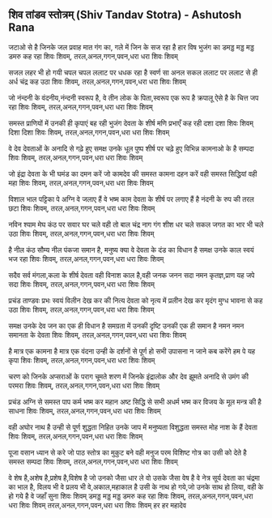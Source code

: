 ## शिव तांडव स्तोत्रम् (Shiv Tandav Stotra) - Ashutosh Rana

जटाओ से है जिनके जल प्रवाह मात गंग का,
गले में जिन के सज रहा है हार विष भुजंग का
डमड्ड मड्ड मड्ड डमरु कह रहा शिवः शिवम्,
तरल,अनल,गगन,पवन,धरा धरा शिवः शिवम्


सजल लहर भी हो गयी चपल चपल ललाट पर 
धधक रहा है स्वर्ण सा अनल सकल ललाट पर
ललाट से ही अर्ध चंद्र कह उठा शिवः शिवम्,
तरल,अनल,गगन,पवन,धरा धरा शिवः शिवम्


जो नंन्दनी के वंदनीय,नंन्दनी स्वरूप है,
वे तीन लोक के पिता,स्वरूप एक रूप है
क्रपालू ऐसे है के चित्त जप रहा शिवः शिवम्, 
तरल,अनल,गगन,पवन,धरा धरा शिवः शिवम्


समस्त प्राणियों में उनकी ही कृपाएं बह रही 
भुजंग देवता के शीर्ष मणि प्रभाएँ कह रही 
दशा दशा शिवः शिवम् दिशा दिशा शिवः शिवम्, 
तरल,अनल,गगन,पवन,धरा धरा शिवः शिवम्


वे देव देवताओं के अनादि से गढ़े हुए
समक्ष उनके धूल पुष्प शीर्ष पर चढ़े हुए 
विभिन्न कामनाओ के है सम्पदा शिवः शिवम्, 
तरल,अनल,गगन,पवन,धरा धरा शिवः शिवम्


जो इंद्रा देवता के भी घमंड का दमन करें
जो कामदेव की समस्त कामना दहन करें 
वही समस्त सिद्धियां वही महा शिवः शिवम्, 
तरल,अनल,गगन,पवन,धरा धरा शिवः शिवम्


विशाल भाल पट्टिका पे अग्नि वे जलाए हैं 
वे भष्म काम देवता के शीर्ष पर लगाए हैं 
है नंदनी के रुप की तरल छटा शिवः शिवम्, 
तरल,अनल,गगन,पवन,धरा धरा शिवः शिवम् 


नविन श्याम मेघ कंठ पर सवार घर चले 
वही तो बाल चंद्र नाग गंग शीश धर चले 
सकल जगत का भार भी चले उठा शिवः शिवम्, 
तरल,अनल,गगन,पवन,धरा धरा शिवः शिवम् 


है नील कंठ सौम्य नील पंकजा समान है,
मनुष्य क्या वे देवता के दंड का विधान है
समक्ष उनके काल स्वयं भज रहा शिवः शिवम्,
तरल,अनल,गगन,पवन,धरा धरा शिवः शिवम्


सदैव सर्व मंगला,कला के शीर्ष देवता 
वही विनाश काल है,वही जनक जनन सदा
नमन कृतज्ञ,प्राण यह जपे सदा शिवः शिवम्,
तरल,अनल,गगन,पवन,धरा धरा शिवः शिवम्


प्रचंड ताण्डवः प्रभः स्वयं विलीन देख कर
की नित्य देवता को नृत्य में प्रलीन देख कर 
मृदंग मुग्ध भावना से कह उठा शिवः शिवम्, 
तरल,अनल,गगन,पवन,धरा धरा शिवः शिवम् 


समक्ष उनके देव जन का एक ही विधान है 
समग्रता में उनकी दृष्टि उनकी एक ही समान है 
नमन नमन समानता के देवता शिवः शिवम्, 
तरल,अनल,गगन,पवन,धरा धरा शिवः शिवम् 


है मात्र एक कामना है मात्र एक वंदना
उन्ही के दर्शनों से पूर्ण हो सभी उपासना 
न जाने कब करेंगे हम पे यह कृपा शिवः शिवम्, 
तरल,अनल,गगन,पवन,धरा धरा शिवः शिवम्  


चरण को जिनके अप्सराओं के पराग चूमते 
शरण में जिनके इंद्रालोक और देव झूमते 
अनादि से उमंग की परमरा शिवः शिवम्, 
तरल,अनल,गगन,पवन,धरा धरा शिवः शिवम् 


प्रचंड अग्नि से समस्त पाप कर्म भष्म कर
महान अष्ट सिद्धि से सभी अधर्म भष्म कर 
विजय के मूल मन्त्र की है साधना शिवः शिवम्, 
तरल,अनल,गगन,पवन,धरा धरा शिवः शिवम् 


वही अघोर नाथ है उन्ही से पूर्ण शुद्धता
निहित उनके जाप में मनुष्यता विशुद्धता 
समस्त मोह नाश के हैं देवता शिवः शिवम्, 
तरल,अनल,गगन,पवन,धरा धरा शिवः शिवम् 


पूजा वसान ध्यान से करे जो पाठ स्तोत्र का 
मुकुट बने वही मनुज परम विशिष्ट गोत्र का 
उसी को देते है समस्त सम्पदा शिवः शिवम्, 
तरल,अनल,गगन,पवन,धरा धरा शिवः शिवम् 


वे शेष है,अशेष है,प्रशेष है,विशेष है 
जो उनको जैसा धार ले वो उसके जैसा वेष है
वे नेत्र सूर्य देवता का चंद्रमा का भाल है,
विलय भी वे प्रलय भी वे,अकाल,महाकाल है
उसी के नाथ हो गये,जो उनके साथ हो लिया,
वही के हो गये है वे जहाँ सुना शिवः शिवम्
डमड्ड मड्ड मड्ड डमरु कह रहा शिवः शिवम्,
तरल,अनल,गगन,पवन,धरा धरा शिवः शिवम्
तरल,अनल,गगन,पवन,धरा धरा शिवः शिवम्
हर हर महादेव
